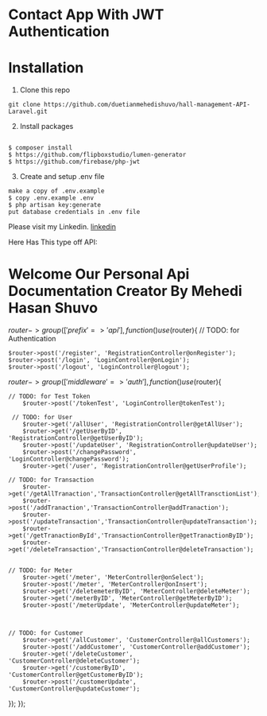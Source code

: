 # Contact App With JWT Authentication

# Installation

1. Clone this repo

```
git clone https://github.com/duetianmehedishuvo/hall-management-API-Laravel.git
```

2. Install packages

```

$ composer install
$ https://github.com/flipboxstudio/lumen-generator
$ https://github.com/firebase/php-jwt
```

3. Create and setup .env file

```
make a copy of .env.example
$ copy .env.example .env
$ php artisan key:generate
put database credentials in .env file
```

Please visit my Linkedin.
[linkedin](https://www.linkedin.com/in/duetianmehedishuvo/)


Here Has This type off API:

<h1>Welcome Our Personal Api Documentation Creator By Mehedi Hasan Shuvo</h1>

$router->group(['prefix'=>'api'],function() use ($router){
// TODO: for Authentication
   
   
    $router->post('/register', 'RegistrationController@onRegister');
    $router->post('/login', 'LoginController@onLogin');
    $router->post('/logout', 'LoginController@logout');
   
    
    
   $router->group(['middleware'=>'auth'],function() use ($router){
    
    // TODO: for Test Token
        $router->post('/tokenTest', 'LoginController@tokenTest');

     // TODO: for User
        $router->get('/allUser', 'RegistrationController@getAllUser');
        $router->get('/getUserByID', 'RegistrationController@getUserByID');
        $router->post('/updateUser', 'RegistrationController@updateUser');
        $router->post('/changePassword', 'LoginController@changePassword');
        $router->get('/user', 'RegistrationController@getUserProfile');

    // TODO: for Transaction
        $router->get('/getAllTranaction','TransactionController@getAllTransctionList');
        $router->post('/addTranaction','TransactionController@addTranaction');
        $router->post('/updateTransaction','TransactionController@updateTransaction');
        $router->get('/getTranactionById','TransactionController@getTranactionByID');
        $router->get('/deleteTransaction','TransactionController@deleteTransaction');
        

    // TODO: for Meter
        $router->get('/meter', 'MeterController@onSelect');
        $router->post('/meter', 'MeterController@onInsert');
        $router->get('/deletemeterByID', 'MeterController@deleteMeter');
        $router->get('/meterByID', 'MeterController@getMeterByID');
        $router->post('/meterUpdate', 'MeterController@updateMeter');

        

    // TODO: for Customer
        $router->get('/allCustomer', 'CustomerController@allCustomers');
        $router->post('/addCustomer', 'CustomerController@addCustomer');
        $router->get('/deleteCustomer', 'CustomerController@deleteCustomer');
        $router->get('/customerByID', 'CustomerController@getCustomerByID');
        $router->post('/customerUpdate', 'CustomerController@updateCustomer');
   });
});
